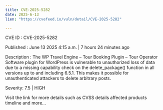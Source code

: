 ```yaml
---
title: CVE-2025-5282
date: 2025-6-13
lien: "https://cvefeed.io/vuln/detail/CVE-2025-5282"

---
```


CVE ID : CVE-2025-5282

Published :  June 13
2025
4:15 a.m. | 7 hours
24 minutes ago

Description : The WP Travel Engine – Tour Booking Plugin – Tour Operator Software plugin for WordPress is vulnerable to unauthorized loss of data due to a missing capability check on the delete_package() function in all versions up to
and including
6.5.1. This makes it possible for unauthenticated attackers to delete arbitrary posts.

Severity: 7.5 | HIGH

Visit the link for more details
such as CVSS details
affected products
timeline
and more...
